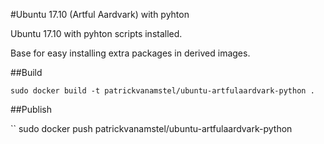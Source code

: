 #Ubuntu 17.10 (Artful Aardvark) with pyhton

Ubuntu 17.10 with pyhton scripts installed.

Base for easy installing extra packages in derived images.

##Build

```
sudo docker build -t patrickvanamstel/ubuntu-artfulaardvark-python .
```

##Publish

``
sudo docker push patrickvanamstel/ubuntu-artfulaardvark-python
```

